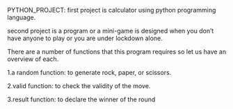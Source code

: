 PYTHON_PROJECT:
first project is calculator using python programming language.

second project is a program or a mini-game is designed when you don’t have anyone to play or you are under lockdown alone.

There are a number of functions that this program requires so let us have an overview of each.

 1.a random function: to generate rock, paper, or scissors. 
 
 2.valid function: to check the validity of the move.
 
 3.result function: to declare the winner of the round
